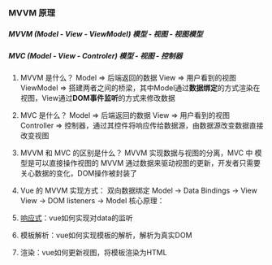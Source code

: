 ### MVVM 原理

##### MVVM (Model - View - ViewModel) 模型 - 视图 - 视图模型
##### MVC (Model - View - Controler) 模型 - 视图 - 控制器

1. MVVM 是什么？
  Model => 后端返回的数据
  View => 用户看到的视图
  ViewModel => 搭建两者之间的桥梁，其中Model通过**数据绑定**的方式渲染在视图，View通过**DOM事件监听**的方式来修改数据

2. MVC 是什么？
  Model => 后端返回的数据
  View => 用户看到的视图
  Controller => 控制器，通过其控件将响应传给数据源，由数据源改变数据直接改变视图

3. MVVM 和 MVC 的区别是什么？
  MVVM 实现数据与视图的分离，MVC 中 模型是可以直接操作视图的
  MVVM 通过数据来驱动视图的更新，开发者只需要关心数据的变化，DOM操作被封装了

3. Vue 的 MVVM 实现方式：
  双向数据绑定
  Model -> Data Bindings -> View
  View -> DOM listeners -> Model
  核心原理：
  1. [响应式](https://github.com/jinshuilinxi/vue-understand/blob/master/README.md)：vue如何实现对data的监听
  2. 模板解析：vue如何实现模板的解析，解析为真实DOM
  3. 渲染：vue如何更新视图，将模板渲染为HTML